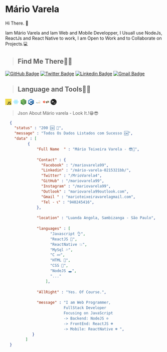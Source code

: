 # Mário Varela

Hi There. 🤙

Iam Mário Varela and Iam Web and Mobile Developper, I Usuall use NodeJs, ReactJs and React Native to work, I am Open to Work and to Collaborate on Projects.💻

> ## Find Me There🚀🚀

[![GitHub Badge](https://img.shields.io/badge/-mariovarela99-050342?style=flat-square&labelColor=050342&logo=github&logoColor=white&link=https://github.com/mariovarela99)](https://github.com/mariovarela99)
[![Twitter Badge](https://img.shields.io/badge/-@MrioVarela4-050342?style=flat-square&labelColor=050342&logo=twitter&logoColor=white&link=https://twitter.com/MrioVarela4)](https://twitter.com/MrioVarela4)
[![Linkedin Badge](https://img.shields.io/badge/-mariovarela99-050342?style=flat-square&logo=Linkedin&logoColor=white&link=https://www.linkedin.com/in/m%C3%A1rio-varela-0215321bb/)](https://www.linkedin.com/in/m%C3%A1rio-varela-0215321bb/) 
[![Gmail Badge](https://img.shields.io/badge/-marioteixeiravarela@gmail.com-050342?style=flat-square&logo=Gmail&logoColor=white&link=mailto:marioteixeiravarela@gmail.com)](mailto:marioteixeiravarela@gmail.com)


> ## Language and Tools🚀🚀

<code><img height="20" src="https://raw.githubusercontent.com/github/explore/80688e429a7d4ef2fca1e82350fe8e3517d3494d/topics/javascript/javascript.png"></code>
<code><img height="20" src="https://raw.githubusercontent.com/github/explore/80688e429a7d4ef2fca1e82350fe8e3517d3494d/topics/react/react.png"></code>
<code><img height="20" src="https://raw.githubusercontent.com/github/explore/80688e429a7d4ef2fca1e82350fe8e3517d3494d/topics/nodejs/nodejs.png"></code>
<code><img height="20" src="https://raw.githubusercontent.com/github/explore/80688e429a7d4ef2fca1e82350fe8e3517d3494d/topics/cpp/cpp.png"></code>
<code><img height="20" src="https://raw.githubusercontent.com/github/explore/80688e429a7d4ef2fca1e82350fe8e3517d3494d/topics/mysql/mysql.png"></code>
<code><img height="20" src="https://raw.githubusercontent.com/github/explore/80688e429a7d4ef2fca1e82350fe8e3517d3494d/topics/git/git.png"></code>
<code><img height="20" src="https://raw.githubusercontent.com/github/explore/80688e429a7d4ef2fca1e82350fe8e3517d3494d/topics/terminal/terminal.png"></code>

> Json About Mário varela - Look It.!😁😎
```json
  {
    "status" : "200 🆗 🚀",
    "message" : "Todos Os Dados Listados com Sucesso 🆗",
    "data" : [
          {
              "Full Name  " : "Mário Teixeira Varela - 😎🤙",

              "Contact" : {
                "Facebook" : "/mariovarela99",
                "Linkedin" : "/mário-varela-0215321bb/",
                "Twitter" : "/MrioVarela4",
                "GitHub" : "/mariovarela99",
                "Instagram" : "/mariovarela99",
                "Outlook" : "mariovarela99outlook.com",
                "Gmail " : "marioteixeiravarelagmail.com",
                "Tel - 📞" : "940245416",
              },

              "location" : "Luanda Angola, Sambizanga - São Paulo",

              "languages" : [
                    "Javascript 👌", 
                    "ReactJS 💢", 
                    "ReactNative 💥", 
                    "MySql 💦", 
                    "C 💤", 
                    "HTML 💨", 
                    "CSS 💫", 
                    "NodeJS 🕳", 
                    "..."
                  ],

              "AllRight" : "Yes. Of Course.",

              "message" : "I am Web Programmer, 
                          FullStack Developer 
                          Focusing on JavaScript 
                          -> Backend: NodeJS ✡
                          -> FrontEnd: ReactJS ☸
                          -> Mobile: ReactNative ☸ ",
            }
         ]
  }
 ```


